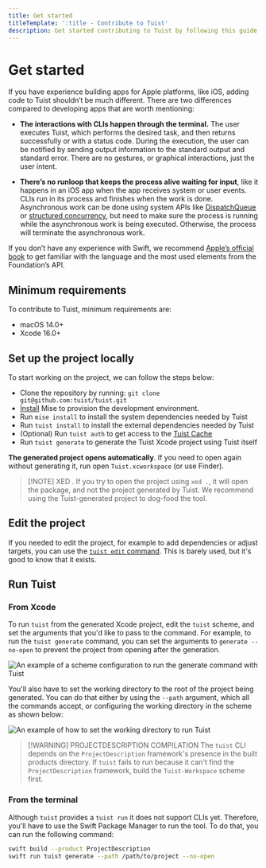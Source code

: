 ```yaml
---
title: Get started
titleTemplate: ':title - Contribute to Tuist'
description: Get started contributing to Tuist by following this guide.
---
```

# Get started

If you have experience building apps for Apple platforms, like iOS, adding code to Tuist shouldn’t be much different. There are two differences compared to developing apps that are worth mentioning:

- **The interactions with CLIs happen through the terminal.** The user executes Tuist, which performs the desired task, and then returns successfully or with a status code. During the execution, the user can be notified by sending output information to the standard output and standard error. There are no gestures, or graphical interactions, just the user intent.

- **There’s no runloop that keeps the process alive waiting for input**, like it happens in an iOS app when the app receives system or user events. CLIs run in its process and finishes when the work is done. Asynchronous work can be done using system APIs like [DispatchQueue](https://developer.apple.com/documentation/dispatch/dispatchqueue) or [structured concurrency](https://developer.apple.com/tutorials/app-dev-training/managing-structured-concurrency), but need to make sure the process is running while the asynchronous work is being executed. Otherwise, the process will terminate the asynchronous work.

If you don’t have any experience with Swift, we recommend [Apple’s official book](https://docs.swift.org/swift-book/) to get familiar with the language and the most used elements from the Foundation’s API.

## Minimum requirements

To contribute to Tuist, minimum requirements are:

- macOS 14.0+
- Xcode 16.0+

## Set up the project locally

To start working on the project, we can follow the steps below:

- Clone the repository by running: `git clone git@github.com:tuist/tuist.git`
- [Install](https://mise.jdx.dev/getting-started.html) Mise to provision the development environment.
- Run `mise install` to install the system dependencies needed by Tuist
- Run `tuist install` to install the external dependencies needed by Tuist
- (Optional) Run `tuist auth` to get access to the [Tuist Cache](/ko/guides/develop/build/cache)
- Run `tuist generate` to generate the Tuist Xcode project using Tuist itself

**The generated project opens automatically**. If you need to open again without generating it, run open `Tuist.xcworkspace` (or use Finder).

> [!NOTE] XED .
> If you try to open the project using `xed .`, it will open the package, and not the project generated by Tuist. We recommend using the Tuist-generated project to dog-food the tool.

## Edit the project

If you needed to edit the project, for example to add dependencies or adjust targets, you can use the [`tuist edit` command](/ko/guides/develop/projects/editing). This is barely used, but it's good to know that it exists.

## Run Tuist

### From Xcode

To run `tuist` from the generated Xcode project, edit the `tuist` scheme, and set the arguments that you'd like to pass to the command. For example, to run the `tuist generate` command, you can set the arguments to `generate --no-open` to prevent the project from opening after the generation.

![An example of a scheme configuration to run the generate command with Tuist](/images/contributors/scheme-arguments.png)

You'll also have to set the working directory to the root of the project being generated. You can do that either by using the `--path` argument, which all the commands accept, or configuring the working directory in the scheme as shown below:

![An example of how to set the working directory to run Tuist](/images/contributors/scheme-working-directory.png)

> [!WARNING] PROJECTDESCRIPTION COMPILATION
> The `tuist` CLI depends on the `ProjectDescription` framework's presence in the built products directory. If `tuist` fails to run because it can't find the `ProjectDescription` framework, build the `Tuist-Workspace` scheme first.

### From the terminal

Although `tuist` provides a `tuist run` it does not support CLIs yet. Therefore, you'll have to use the Swift Package Manager to run the tool. To do that, you can run the following command:

```bash
swift build --product ProjectDescription
swift run tuist generate --path /path/to/project --no-open
```
